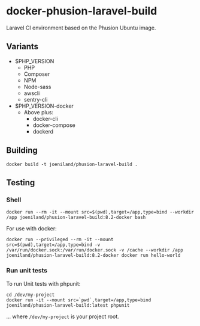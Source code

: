 # docker-phusion-laravel-build

Laravel CI environment based on the Phusion Ubuntu image.

## Variants

* $PHP_VERSION
  * PHP
  * Composer
  * NPM
  * Node-sass
  * awscli
  * sentry-cli
* $PHP_VERSION-docker
  * Above plus:
    * docker-cli
    * docker-compose
    * dockerd

## Building

`docker build -t joeniland/phusion-laravel-build .`

## Testing

### Shell

`docker run --rm -it --mount src=$(pwd),target=/app,type=bind --workdir /app joeniland/phusion-laravel-build:8.2-docker bash`

For use with docker:

`docker run --privileged --rm -it --mount src=$(pwd),target=/app,type=bind -v /var/run/docker.sock:/var/run/docker.sock -v /cache --workdir /app joeniland/phusion-laravel-build:8.2-docker docker run hello-world`

### Run unit tests

To run Unit tests with phpunit:

```shell
cd /dev/my-project
docker run -it --mount src=`pwd`,target=/app,type=bind joeniland/phusion-laravel-build:latest phpunit
```

... where `/dev/my-project` is your project root.
